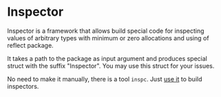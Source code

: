 # Inspector

Inspector is a framework that allows build special code for inspecting values of arbitrary types with minimum or zero
allocations and using of reflect package.

It takes a path to the package as input argument and produces special struct with the suffix "Inspector". You may use
this struct for your issues.

No need to make it manually, there is a tool `inspc`. Just [use it](https://github.com/koykov/inspector/tree/master/inspc) to build inspectors.
